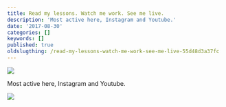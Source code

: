 ```yaml
---
title: Read my lessons. Watch me work. See me live.
description: 'Most active here, Instagram and Youtube.'
date: '2017-08-30'
categories: []
keywords: []
published: true
oldslugthing: /read-my-lessons-watch-me-work-see-me-live-55d48d3a37fc
---
```


![](https://cdn-images-1.medium.com/max/800/1*k3x4eNfGaG54H9skwyKeSA.png)

Most active here, Instagram and Youtube.

![](https://cdn-images-1.medium.com/max/800/1*w5JI3ly6ivOGwIMFtQo6Hg.png)

